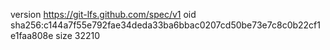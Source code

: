 version https://git-lfs.github.com/spec/v1
oid sha256:c144a7f55e792fae34deda33ba6bbac0207cd50be73e7c8c0b22cf1e1faa808e
size 32210
